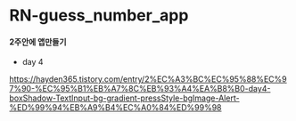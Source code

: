 # RN-guess_number_app

#### 2주안에 앱만들기

- day 4

https://hayden365.tistory.com/entry/2%EC%A3%BC%EC%95%88%EC%97%90-%EC%95%B1%EB%A7%8C%EB%93%A4%EA%B8%B0-day4-boxShadow-TextInput-bg-gradient-pressStyle-bgImage-Alert-%ED%99%94%EB%A9%B4%EC%A0%84%ED%99%98
